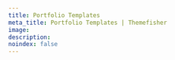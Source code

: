 ```yaml
---
title: Portfolio Templates
meta_title: Portfolio Templates | Themefisher
image:
description:
noindex: false
---
```


